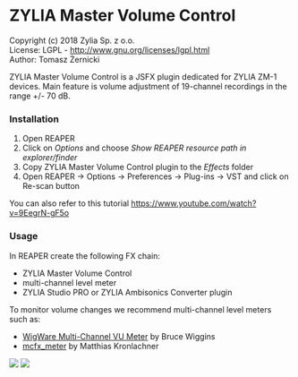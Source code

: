 # ZYLIA Master Volume Control

Copyright (c) 2018 Zylia Sp. z o.o. <br>
License: LGPL - http://www.gnu.org/licenses/lgpl.html <br>
Author: Tomasz Żernicki <br>


ZYLIA Master Volume Control is a JSFX plugin dedicated for ZYLIA ZM-1 devices.
Main feature is volume adjustment of 19-channel recordings in the range +/- 70 dB.


### Installation
1. Open REAPER
2. Click on *Options* and choose *Show REAPER resource path in explorer/finder*
3. Copy ZYLIA Master Volume Control plugin to the *Effects* folder
4. Open REAPER -> Options -> Preferences -> Plug-ins -> VST and click on Re-scan button

You can also refer to this tutorial https://www.youtube.com/watch?v=9EegrN-gF5o

### Usage
In REAPER create the following FX chain:
* ZYLIA Master Volume Control
* multi-channel level meter
* ZYLIA Studio PRO or ZYLIA Ambisonics Converter plugin

To monitor volume changes we recommend multi-channel level meters such as:
* [WigWare Multi-Channel VU Meter](http://www.brucewiggins.co.uk/wp-content/uploads/2016/04/WigMCVUMeter.zip) by Bruce Wiggins
* [mcfx_meter](http://www.matthiaskronlachner.com/?p=1910) by Matthias Kronlachner

![](ZYLIA-master-volume-control/docs/zylia-master-volume-control-fx-chain.png)
![](ZYLIA-master-volume-control/docs/zylia-master-volume-control-usage.png)

